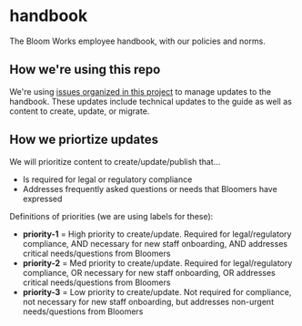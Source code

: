 # handbook
The Bloom Works employee handbook, with our policies and norms.

## How we're using this repo
We're using [issues organized in this project]([url](https://github.com/orgs/bloom-works/projects/7)) to manage updates to the handbook. These updates include technical updates to the guide as well as content to create, update, or migrate. 

## How we priortize updates
We will prioritize content to create/update/publish that…
- Is required for legal or regulatory compliance
- Addresses frequently asked questions or needs that Bloomers have expressed

Definitions of priorities (we are using labels for these):
- **priority-1** = High priority to create/update. Required for legal/regulatory compliance, AND necessary for new staff onboarding, AND addresses critical needs/questions from Bloomers
- **priority-2** = Med priority to create/update. Required for legal/regulatory compliance, OR necessary for new staff onboarding, OR addresses critical needs/questions from Bloomers
- **priority-3** =  Low priority to create/update. Not required for compliance, not necessary for new staff onboarding, but addresses non-urgent needs/questions from Bloomers
